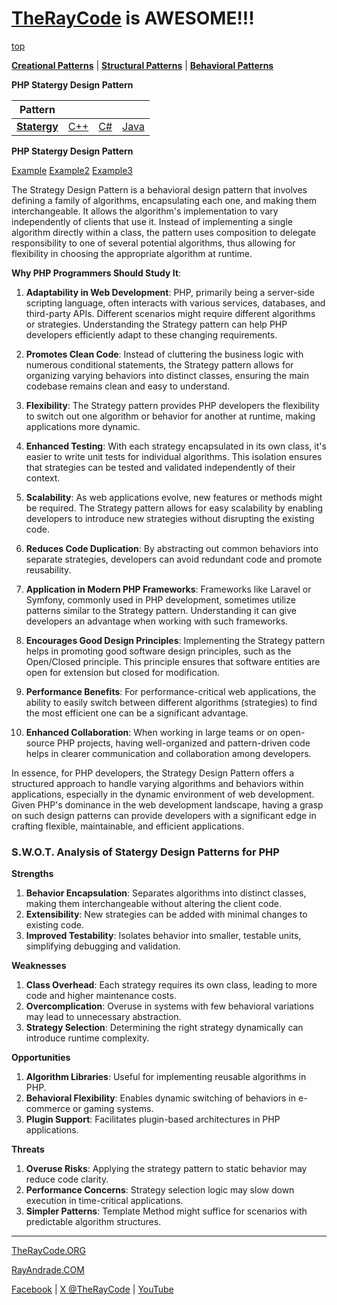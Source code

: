 # [TheRayCode](../../../README.md) is AWESOME!!!

[top](../README.md)

**[Creational Patterns](../../Creational/README.md)** | **[Structural Patterns](../../Structural/README.md)** | **[Behavioral Patterns](../README.md)**

**PHP Statergy Design Pattern**

|Pattern|   |   |   |
|---|---|---|---|
| [**Statergy**](README.md) | [C++](../../../CPP/Behavioral/Statergy/README.md) | [C#](../../../Csharp/Behavioral/Statergy/README.md) | [Java](../../../Java/Behavioral/Statergy/README.md) |

**PHP Statergy Design Pattern**

[Example](Example/README.md)  [Example2](Example/README.md)  [Example3](Example/README.md)

The Strategy Design Pattern is a behavioral design pattern that involves defining a family of algorithms, encapsulating each one, and making them interchangeable. It allows the algorithm's implementation to vary independently of clients that use it. Instead of implementing a single algorithm directly within a class, the pattern uses composition to delegate responsibility to one of several potential algorithms, thus allowing for flexibility in choosing the appropriate algorithm at runtime.

**Why PHP Programmers Should Study It**:

1. **Adaptability in Web Development**: PHP, primarily being a server-side scripting language, often interacts with various services, databases, and third-party APIs. Different scenarios might require different algorithms or strategies. Understanding the Strategy pattern can help PHP developers efficiently adapt to these changing requirements.

2. **Promotes Clean Code**: Instead of cluttering the business logic with numerous conditional statements, the Strategy pattern allows for organizing varying behaviors into distinct classes, ensuring the main codebase remains clean and easy to understand.

3. **Flexibility**: The Strategy pattern provides PHP developers the flexibility to switch out one algorithm or behavior for another at runtime, making applications more dynamic.

4. **Enhanced Testing**: With each strategy encapsulated in its own class, it's easier to write unit tests for individual algorithms. This isolation ensures that strategies can be tested and validated independently of their context.

5. **Scalability**: As web applications evolve, new features or methods might be required. The Strategy pattern allows for easy scalability by enabling developers to introduce new strategies without disrupting the existing code.

6. **Reduces Code Duplication**: By abstracting out common behaviors into separate strategies, developers can avoid redundant code and promote reusability.

7. **Application in Modern PHP Frameworks**: Frameworks like Laravel or Symfony, commonly used in PHP development, sometimes utilize patterns similar to the Strategy pattern. Understanding it can give developers an advantage when working with such frameworks.

8. **Encourages Good Design Principles**: Implementing the Strategy pattern helps in promoting good software design principles, such as the Open/Closed principle. This principle ensures that software entities are open for extension but closed for modification.

9. **Performance Benefits**: For performance-critical web applications, the ability to easily switch between different algorithms (strategies) to find the most efficient one can be a significant advantage.

10. **Enhanced Collaboration**: When working in large teams or on open-source PHP projects, having well-organized and pattern-driven code helps in clearer communication and collaboration among developers.

In essence, for PHP developers, the Strategy Design Pattern offers a structured approach to handle varying algorithms and behaviors within applications, especially in the dynamic environment of web development. Given PHP's dominance in the web development landscape, having a grasp on such design patterns can provide developers with a significant edge in crafting flexible, maintainable, and efficient applications.

### **S.W.O.T. Analysis of Statergy Design Patterns for PHP**

**Strengths**  
1. **Behavior Encapsulation**: Separates algorithms into distinct classes, making them interchangeable without altering the client code.  
2. **Extensibility**: New strategies can be added with minimal changes to existing code.  
3. **Improved Testability**: Isolates behavior into smaller, testable units, simplifying debugging and validation.

**Weaknesses**  
1. **Class Overhead**: Each strategy requires its own class, leading to more code and higher maintenance costs.  
2. **Overcomplication**: Overuse in systems with few behavioral variations may lead to unnecessary abstraction.  
3. **Strategy Selection**: Determining the right strategy dynamically can introduce runtime complexity.

**Opportunities**  
1. **Algorithm Libraries**: Useful for implementing reusable algorithms in PHP.  
2. **Behavioral Flexibility**: Enables dynamic switching of behaviors in e-commerce or gaming systems.  
3. **Plugin Support**: Facilitates plugin-based architectures in PHP applications.

**Threats**  
1. **Overuse Risks**: Applying the strategy pattern to static behavior may reduce code clarity.  
2. **Performance Concerns**: Strategy selection logic may slow down execution in time-critical applications.  
3. **Simpler Patterns**: Template Method might suffice for scenarios with predictable algorithm structures.

---



[TheRayCode.ORG](https://www.TheRayCode.org)

[RayAndrade.COM](https://www.RayAndrade.com)

[Facebook](https://www.facebook.com/TheRayCode/) | [X @TheRayCode](https://www.x.com/TheRayCode/) | [YouTube](https://www.youtube.com/TheRayCode/)
